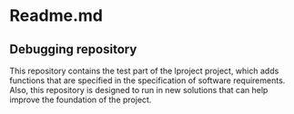# Readme.md
Debugging repository
--------------------------------------------------------------------------------------------------------------
This repository contains the test part of the lproject project, 
which adds functions that are specified in the specification of software requirements. 
Also, this repository is designed to run in new solutions that can help improve the foundation of the project.
